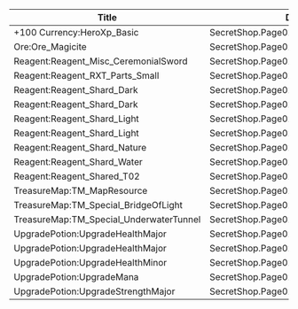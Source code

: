 | Title | Dev Name | Quantity | Currency |  Price |
| ----- | -------- | -------- | -------- |  ----- |
| +100 Currency:HeroXp_Basic | SecretShop.Page02.Misc.06 | 5000 | Currency:Gold | 170 |
| Ore:Ore_Magicite | SecretShop.Page02.Ore.02 | 3 | Gems | 10 |
| Reagent:Reagent_Misc_CeremonialSword | SecretShop.Page02.CharShard.02 | 1 | Currency:Gold | 1000000 |
| Reagent:Reagent_RXT_Parts_Small | SecretShop.Page02.Misc.09 | 1 | Currency:Gold | 50000 |
| Reagent:Reagent_Shard_Dark | SecretShop.Page02.Reagent.04 | 1 | Currency:Gold | 255000 |
| Reagent:Reagent_Shard_Dark | SecretShop.Page02.Shard.01 | 1 | Currency:Gold | 255000 |
| Reagent:Reagent_Shard_Light | SecretShop.Page02.Reagent.23 | 1 | Gems | 170 |
| Reagent:Reagent_Shard_Light | SecretShop.Page02.UnderworldTrader.16 | 1 | Gems | 170 |
| Reagent:Reagent_Shard_Nature | SecretShop.Page02.Reagent.10 | 1 | Currency:Gold | 255000 |
| Reagent:Reagent_Shard_Water | SecretShop.Page02.Reagent.18 | 1 | Gems | 170 |
| Reagent:Reagent_Shared_T02 | SecretShop.Page02.UnderworldTraderGold.01 | 30 | Currency:Gold | 1500 |
| TreasureMap:TM_MapResource | SecretShop.Page02.Free.03 | 6 | Currency:Gold | 0 |
| TreasureMap:TM_Special_BridgeOfLight | SecretShop.Page02.TreasureMap.03 | 1 | Gems | 20 |
| TreasureMap:TM_Special_UnderwaterTunnel | SecretShop.Page02.UnderworldTrader.29 | 1 | Gems | 280 |
| UpgradePotion:UpgradeHealthMajor | SecretShop.Page02.Elixir.01 | 5 | Currency:Gold | 42500 |
| UpgradePotion:UpgradeHealthMajor | SecretShop.Page02.UnderworldTrader.03 | 10 | Gems | 21 |
| UpgradePotion:UpgradeHealthMinor | SecretShop.Page02.UnderworldTrader.04 | 15 | Gems | 4 |
| UpgradePotion:UpgradeMana | SecretShop.Page02.Elixir.08 | 2 | Gems | 85 |
| UpgradePotion:UpgradeStrengthMajor | SecretShop.Page02.Elixir.09 | 5 | Gems | 25 |
